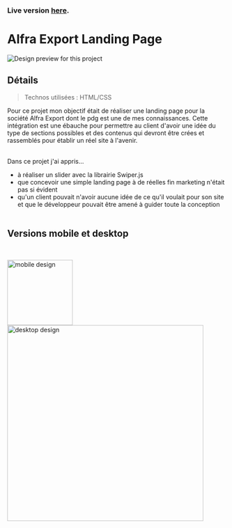### Live version [here](https://virginiebouvarel.github.io/integrations/alfra/).

# Alfra Export Landing Page

![Design preview for this project ](./src/preview.png)


## Détails

> Technos utilisées : HTML/CSS

Pour ce projet mon objectif était de réaliser une landing page pour la société Alfra Export dont le pdg est une de mes connaissances. Cette intégration est une ébauche pour permettre au client d'avoir une idée du type de sections possibles et des contenus qui devront être crées et rassemblés pour établir un réel site à l'avenir.<br><br>

Dans ce projet j'ai appris...
- à réaliser un slider avec la librairie Swiper.js
- que concevoir une simple landing page à de réelles fin marketing n'était pas si évident
- qu'un client pouvait n'avoir aucune idée de ce qu'il voulait pour son site et que le développeur pouvait être amené à guider toute la conception
<br><br>

## Versions mobile et desktop
<br>

<img align="left" style="margin-right:20px" alt="mobile design" src="./src/preview-mobile.jpg" width="150"/> <img align="left" alt="desktop design" src="./src/preview-desktop.jpg" width="450"/>  